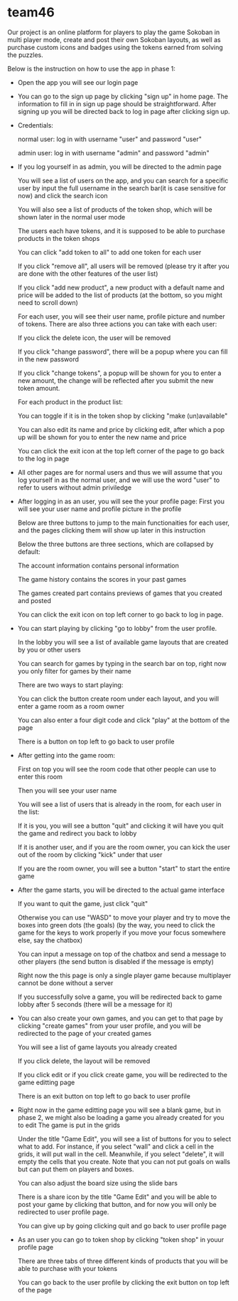 # team46
Our project is an online platform for players to play the game Sokoban in multi player mode, create and post their own Sokoban layouts, as well as purchase custom icons and badges using the tokens earned from solving the puzzles.

Below is the instruction on how to use the app in phase 1:
* Open the app you will see our login page
* You can go to the sign up page by clicking "sign up" in home page. The information to fill in in sign up page should be straightforward. After signing up you will be directed back to log in page after clicking sign up.
* Credentials:

  normal user: log in with username "user" and password "user"

  admin user: log in with username "admin" and password "admin"

* If you log yourself in as admin, you will be directed to the admin page
  
  You will see a list of users on the app, and you can search for a specific user by input the full username in the search bar(it is case sensitive for now) and click the search icon

  You will also see a list of products of the token shop, which will be shown later in the normal user mode

  The users each have tokens, and it is supposed to be able to purchase products in the token shops

  You can click "add token to all" to add one token for each user

  If you click "remove all", all users will be removed (please try it after you are done with the other features of the user list)

  If you click "add new product", a new product with a default name and price will be added to the list of products (at the bottom, so you might need to scroll down)

  For each user, you will see their user name, profile picture and number of tokens. There are also three actions you can take with each user:

    If you click the delete icon, the user will be removed

    If you click "change password", there will be a popup where you can fill in the new password

    If you click "change tokens", a popup will be shown for you to enter a new amount, the change will be reflected
    after you submit the new token amount.
  
  For each product in the product list: 

    You can toggle if it is in the token shop by clicking "make (un)available"

    You can also edit its name and price by clicking edit, after which a pop up will be shown for you to enter the new name and price
  
  You can click the exit icon at the top left corner of the page to go back to the log in page

* All other pages are for normal users and thus we will assume that you log yourself in as the normal user, and we will use the word "user" to refer to users without admin priviledge

* After logging in as an user, you will see the your profile page:
  First you will see your user name and profile picture in the profile

  Below are three buttons to jump to the main functionaities for each user, and the pages clicking them will show up later in this instruction

  Below the three buttons are three sections, which are collapsed by default:

    The account information contains personal information

    The game history contains the scores in your past games

    The games created part contains previews of games that you created and posted

  You can click the exit icon on top left corner to go back to log in page.

* You can start playing by clicking "go to lobby" from the user profile.

  In the lobby you will see a list of available game layouts that are created by you or other users

  You can search for games by typing in the search bar on top, right now you only filter for games by their name

  There are two ways to start playing:

    You can click the button create room under each layout, and you will enter a game room as a room owner

    You can also enter a four digit code and click "play" at the bottom of the page

  There is a button on top left to go back to user profile

* After getting into the game room:

  First on top you will see the room code that other people can use to enter this room

  Then you will see your user name

  You will see a list of users that is already in the room, for each user in the list:

    If it is you, you will see a button "quit" and clicking it will have you quit the game and redirect you back to lobby

    If it is another user, and if you are the room owner, you can kick the user out of the room by clicking "kick" under that user

  If you are the room owner, you will see a button "start" to start the entire game

* After the game starts, you will be directed to the actual game interface

  If you want to quit the game, just click "quit"

  Otherwise you can use "WASD" to move your player and try to move the boxes into green dots (the goals)
    (by the way, you need to click the game for the keys to work properly if you move your focus somewhere else, say the chatbox)

  You can input a message on top of the chatbox and send a message to other players (the send button is disabled if the message is empty)

  Right now the this page is only a single player game because multiplayer cannot be done without a server

  If you successfully solve a game, you will be redirected back to game lobby after 5 seconds (there will be a message for it)

* You can also create your own games, and you can get to that page by clicking "create games" from your user profile, and you will be redirected to the page of your created games

  You will see a list of game layouts you already created

  If you click delete, the layout will be removed

  If you click edit or if you click create game, you will be redirected to the game editting page

  There is an exit button on top left to go back to user profile

* Right now in the game editting page you will see a blank game, but in phase 2, we might also be loading a game you already created for you to edit
  The game is put in the grids

  Under the title "Game Edit", you will see a list of buttons for you to select what to add. For instance, if you select "wall" and click a cell in the grids, it will put wall in the cell. Meanwhile, if you select "delete", it will empty the cells that you create. Note that you can not put goals on walls but can put them on players and boxes.

  You can also adjust the board size using the slide bars

  There is a share icon by the title "Game Edit" and you will be able to post your game by clicking that button, and for now you will only be redirected to user profile page.

  You can give up by going clicking quit and go back to user profile page

* As an user you can go to token shop by clicking "token shop" in youur profile page

  There are three tabs of three different kinds of products that you will be able to purchase with your tokens
  
  You can go back to the user profile by clicking the exit button on top left of the page
